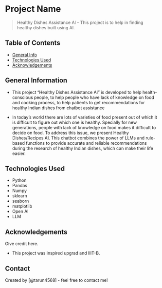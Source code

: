 # Project Name
> Healthy Dishes Assistance AI - This project is to help in finding healthy dishes built using AI.


## Table of Contents
* [General Info](#general-information)
* [Technologies Used](#technologies-used)
* [Acknowledgements](#acknowledgements)


## General Information
- This project “Healthy Dishes Assistance AI” is developed to help health-conscious people, to help people who have lack of knowledge on food and cooking process, to help patients to get recommendations for healthy Indian dishes from chatbot assistance

- In today’s world there are lots of varieties of food present out of which it is difficult to figure out which one is healthy. Specially for new generations, people with lack of knowledge on food makes it difficult to decide on food. To address this issue, we present Healthy Dishes/Recipes AI. This chatbot combines the power of LLMs and rule-based functions to provide accurate and reliable recommendations during the research of healthy Indian dishes, which can make their life easier.

## Technologies Used
- Python
- Pandas
- Numpy
- sklearn
- seaborn
- matplotlib
- Open AI
- LLM

## Acknowledgements
Give credit here.
- This project was inspired upgrad and IIIT-B.


## Contact
Created by [@tarun4568] - feel free to contact me!

